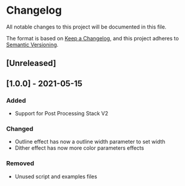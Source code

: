 # Changelog
All notable changes to this project will be documented in this file.

The format is based on [Keep a Changelog](https://keepachangelog.com/en/1.0.0/),
and this project adheres to [Semantic Versioning](https://semver.org/spec/v2.0.0.html).

## [Unreleased]

## [1.0.0] - 2021-05-15
### Added
- Support for Post Processing Stack V2

### Changed
- Outline effect has now a outline width parameter to set width
- Dither effect has now more color parameters effects

### Removed
- Unused script and examples files